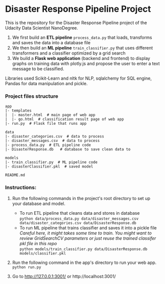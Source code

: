 # Disaster Response Pipeline Project
This is the repository for the Disaster Response Pipeline project of the Udacity Data Scientist NanoDegree.
1. We first build an **ETL pipeline** `process_data.py` that loads, transforms and saves the data into a database file
2. We then build an **ML pipeline** `train_classifier.py` that uses different transformers and a classifier optimized by a grid search
3. We build a **Flask web application** (backend and frontend) to display graphs on training data with plotly.js and propose the user to enter a text message to be classified.

Libraries used Scikit-Learn and nltk for NLP, sqlalchemy for SQL engine, Pandas for data manipulation and pickle.

### Project files structure
```
app  
|- templates  
|  |- master.html  # main page of web app  
|  |- go.html  # classification result page of web app  
|- run.py  # Flask file that runs app  

data  
|- disaster_categories.csv  # data to process  
|- disaster_messages.csv  # data to process  
|- process_data.py  # ETL pipeline code  
|- DisasterResponse.db   # database to save clean data to  

models  
|- train_classifier.py  # ML pipeline code  
|- disasterClassifier.pkl  # saved model  

README.md
```

### Instructions:
1. Run the following commands in the project's root directory to set up your database and model.

    - To run ETL pipeline that cleans data and stores in database  
        `python data/process_data.py data/disaster_messages.csv data/disaster_categories.csv data/DisasterResponse.db`
    - To run ML pipeline that trains classifier and saves it into a pickle file  
      *Careful here, it might takes some time to train. You might want to review GridSearchCV parameters or just reuse the trained classifer pkl file in this repo*  
        `python models/train_classifier.py data/DisasterResponse.db models/classifier.pkl`

2. Run the following command in the app's directory to run your web app.  
    `python run.py`

3. Go to http://127.0.0.1:3001/ or http://localhost:3001/
